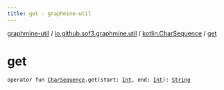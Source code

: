 ```yaml
---
title: get - graphmine-util
---
```


[graphmine-util](../../index.html) / [io.github.sof3.graphmine.util](../index.html) / [kotlin.CharSequence](index.html) / [get](./get.html)

# get

`operator fun `[`CharSequence`](https://kotlinlang.org/api/latest/jvm/stdlib/kotlin/-char-sequence/index.html)`.get(start: `[`Int`](https://kotlinlang.org/api/latest/jvm/stdlib/kotlin/-int/index.html)`, end: `[`Int`](https://kotlinlang.org/api/latest/jvm/stdlib/kotlin/-int/index.html)`): `[`String`](https://kotlinlang.org/api/latest/jvm/stdlib/kotlin/-string/index.html)